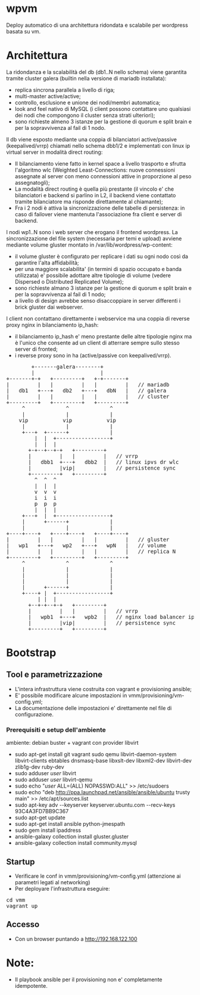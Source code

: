 # wpvm 
Deploy automatico di una architettura ridondata e scalabile per wordpress basata su vm.

# Architettura
La ridondanza e la scalabilità del db (db1..N nello schema) viene garantita tramite cluster galera (builtin nella versione di mariadb installata):
* replica sincrona parallela a livello di riga;
* multi-master active/active;
* controllo, esclusione e unione dei nodi/membri automatica;
* look and feel nativo di MySQL (i client possono contattare uno qualsiasi dei nodi che compongono il cluster senza strati ulteriori);
* sono richieste almeno 3 istanze per la gestione di quorum e split brain e per la sopravvivenza al fail di 1 nodo.

Il db viene esposto mediante una coppia di bilanciatori active/passive (keepalived/vrrp) chiamati nello schema dbb1/2 e implementati con linux ip virtual server in modalità direct routing:
* Il bilanciamento viene fatto in kernel space a livello trasporto e sfrutta l'algoritmo wlc (Weighted Least-Connections: nuove connessioni assegnate al server con meno connessioni attive in proporzione al peso assegnatogli);
* La modalità direct routing è quella più prestante (il vincolo e' che bilanciatori e backend si parlino in L2, il backend viene contattato tramite bilanciatore ma risponde direttamente al chiamante);
* Fra i 2 nodi è attiva la sincronizzazione delle tabelle di persistenza: in caso di failover viene mantenuta l'associazione fra client e server di backend.

I nodi wp1..N sono i web server che erogano il frontend wordpress. La sincronizzazione del file system (necessaria per temi e upload) avviene mediante volume gluster montato in /var/lib/wordpress/wp-content:
* il volume gluster è configurato per replicare i dati su ogni nodo così da garantire l'alta affidabilità;
* per una maggiore scalabilita' (in termini di spazio occupato e banda utilizzata) e' possibile adottare altre tipologie di volume (vedere Dispersed o Distributed Replicated Volume);
* sono richieste almano 3 istanze per la gestione di quorum e split brain e per la sopravvivenza al fail di 1 nodo;
* a livello di design avrebbe senso disaccoppiare in server differenti i brick gluster dai webserver.

I client non contattano direttamente i webservice ma una coppia di reverse proxy nginx in bilanciamento ip_hash:
* il bilanciamento ip_hash e' meno prestante delle altre tipologie nginx ma è l'unico che consente ad un client di atterrare sempre sullo stesso server di fronted;
* i reverse proxy sono in ha (active/passive con keepalived/vrrp).

<pre>
        +-------galera--------+
        |                     |
+-------+-+   +---------+   +-+-------+
|         |   |         |   |         |   // mariadb
|   db1   +---+   db2   +---+   dbN   |   // galera
|         |   |         |   |         |   // cluster 
+---------+   +---------+   +---------+
     ^             ^             ^
     |             |             |
    vip           vip           vip
     |             |             |
     +---+  +------+             |
         |  |  +-----------------+
         |  |  |
       +-+--+--+-+   +---------+
       |         |   |         |   // vrrp
       |   dbb1  +---+   dbb2  |   // linux ipvs dr wlc
       |         |vip|         |   // persistence sync
       +---------+   +---------+
         ^  ^  ^
         |  |  |
         v  v  v
         i  i  i
         p  p  p
         |  |  |
     +---+  |  +-----------------+
     |      +------+             |
     |             |             |
+----+----+   +----+----+   +----+----+
|         |   |         |   |         |   // gluster
|   wp1   +---+   wp2   +---+   wpN   |   // volume
|         |   |         |   |         |   // replica N
+---------+   +---------+   +---------+
     ^             ^             ^
     |             |             |
     |             |             |
     |             |             |
     |      +------+             |
     +----+ |  +-----------------+
          | |  |
       +--+-+--+-+   +---------+
       |         |   |         |   // vrrp
       |   wpb1  +---+   wpb2  |   // nginx load balancer ip_hash 
       |         |vip|         |   // persistence sync
       +---------+   +---------+
</pre>

# Bootstrap
## Tool e parametrizzazione
* L'intera infrastruttura viene costruita con vagrant e provisioning ansible; 
* E' possibile modificare alcune impostazioni in vmm/provisioning/vm-config.yml;
* La documentazione delle impostazioni e' direttamente nel file di configurazione.

### Prerequisiti e setup dell'ambiente
ambiente: debian buster + vagrant con provider libvirt 
* sudo apt-get install git vagrant sudo qemu libvirt-daemon-system libvirt-clients ebtables dnsmasq-base libxslt-dev libxml2-dev libvirt-dev zlib1g-dev ruby-dev
* sudo adduser *user* libvirt
* sudo adduser *user* libvirt-qemu
* sudo echo "*user* ALL=(ALL) NOPASSWD:ALL" >> /etc/sudoers 
* sudo echo "deb http://ppa.launchpad.net/ansible/ansible/ubuntu trusty main" >> /etc/apt/sources.list
* sudo apt-key adv --keyserver keyserver.ubuntu.com --recv-keys 93C4A3FD7BB9C367
* sudo apt-get update
* sudo apt-get install ansible python-jmespath
* sudo gem install ipaddress
* ansible-galaxy collection install gluster.gluster
* ansible-galaxy collection install community.mysql

## Startup
* Verificare le conf in vmm/provisioning/vm-config.yml (attenzione ai parametri legati al networking)
* Per deployare l'infrastruttura eseguire:
<pre>
cd vmm
vagrant up
</pre>

## Accesso
* Con un browser puntando a http://192.168.122.100

# Note:
* Il playbook ansible per il provisioning non e' completamente idempotente.
